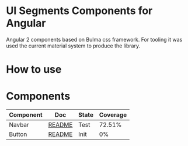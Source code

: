 # UI Segments Components for Angular

Angular 2 components based on Bulma css framework. For tooling it was used the current material system to produce the library.

# How to use

# Components

| Component | Doc                                                    | State | Coverage |
|-----------|--------------------------------------------------------|-------|----------|
| Navbar    | [README](src/ui/nav/README.md)                         | Test  | 72.51%   |
| Button    | [README](src/ui/button/README.md)                      | Init  | 0%       |
